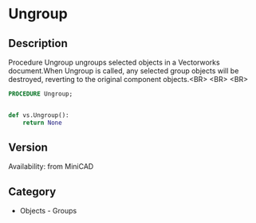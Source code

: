 # Ungroup

## Description
Procedure Ungroup ungroups selected objects in a Vectorworks document.When Ungroup is called, any selected group objects will be destroyed, reverting to the original component objects.&lt;BR&gt;
&lt;BR&gt;
&lt;BR&gt;


```pascal
PROCEDURE Ungroup;
```

```python

def vs.Ungroup():
    return None
```

## Version
Availability: from MiniCAD
## Category
* Objects - Groups

